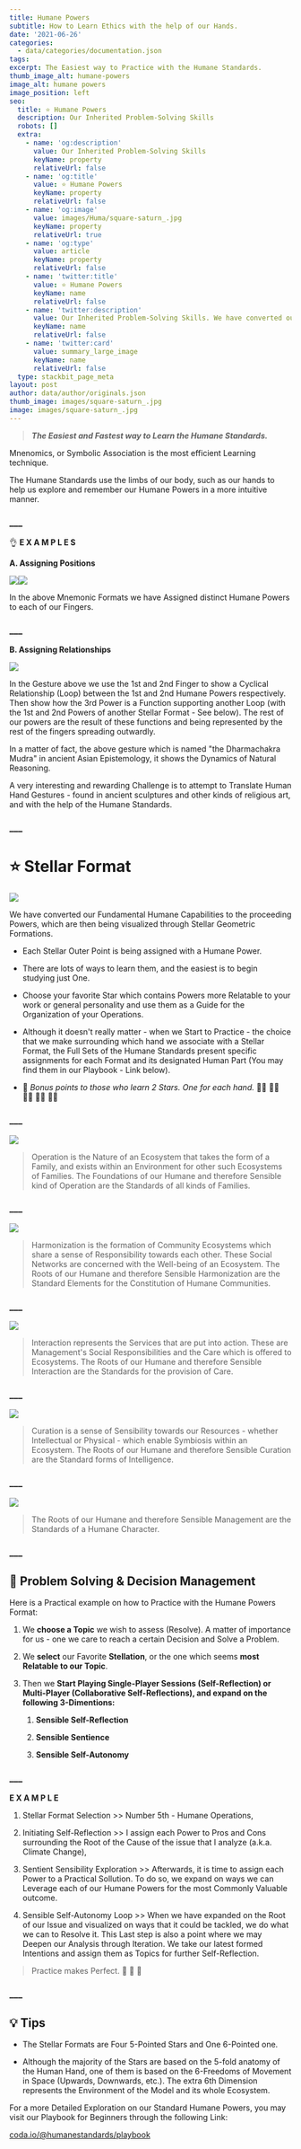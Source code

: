 ```yaml
---
title: Humane Powers
subtitle: How to Learn Ethics with the help of our Hands.
date: '2021-06-26'
categories:
  - data/categories/documentation.json
tags:
excerpt: The Easiest way to Practice with the Humane Standards.
thumb_image_alt: humane-powers
image_alt: humane powers
image_position: left
seo:
  title: ⭐ Humane Powers
  description: Our Inherited Problem-Solving Skills
  robots: []
  extra:
    - name: 'og:description'
      value: Our Inherited Problem-Solving Skills
      keyName: property
      relativeUrl: false
    - name: 'og:title'
      value: ⭐ Humane Powers
      keyName: property
      relativeUrl: false
    - name: 'og:image'
      value: images/Huma/square-saturn_.jpg
      keyName: property
      relativeUrl: true
    - name: 'og:type'
      value: article
      keyName: property
      relativeUrl: false
    - name: 'twitter:title'
      value: ⭐ Humane Powers
      keyName: name
      relativeUrl: false
    - name: 'twitter:description'
      value: Our Inherited Problem-Solving Skills. We have converted our Fundamental Capabilities to Humane Powers, which are then being visualized through Stellar Geometric Formations.
      keyName: name
      relativeUrl: false
    - name: 'twitter:card'
      value: summary_large_image
      keyName: name
      relativeUrl: false
  type: stackbit_page_meta
layout: post
author: data/author/originals.json
thumb_image: images/square-saturn_.jpg
image: images/square-saturn_.jpg
---
```

> ***The Easiest and Fastest way to Learn the Humane Standards.***

Mnenomics, or Symbolic Association is the most efficient Learning technique.

The Humane Standards use the limbs of our body, such as our hands to help us explore and remember our Humane Powers in a more intuitive manner.

### \__\_

👌 **E X A M P L E S**

**A. Assigning Positions**

![](https://humanestandards.com/images/LeftHand.png)![](https://humanestandards.com/images/RightHand.png)

In the above Mnemonic Formats we have Assigned distinct Humane Powers to each of our Fingers.

### \__\_

**B. Assigning Relationships**

![](https://humanestandards.com/images/Reasoning\_.png)

In the Gesture above we use the 1st and 2nd Finger to show a Cyclical Relationship (Loop) between the 1st and 2nd Humane Powers respectively. Then show how the 3rd Power is a Function supporting another Loop (with the 1st and 2nd Powers of another Stellar Format - See below). The rest of our powers are the result of these functions and being represented by the rest of the fingers spreading outwardly.

In a matter of fact, the above gesture which is named "the Dharmachakra Mudra" in ancient Asian Epistemology, it shows the Dynamics of Natural Reasoning.

A very interesting and rewarding Challenge is to attempt to Translate Human Hand Gestures - found in ancient sculptures and other kinds of religious art, and with the help of the Humane Standards.

### \__\_

# ⭐ Stellar Format

![](https://humanestandards.com/images/Humane%20Powers.png)

We have converted our Fundamental Humane Capabilities to the proceeding Powers, which are then being visualized through Stellar Geometric Formations.

*   Each Stellar Outer Point is being assigned with a Humane Power.

*   There are lots of ways to learn them, and the easiest is to begin studying just One.

*   Choose your favorite Star which contains Powers more Relatable to your work or general personality and use them as a Guide for the Organization of your Operations.

*   Although it doesn't really matter - when we Start to Practice - the choice that we make surrounding which hand we associate with a Stellar Format, the Full Sets of the Humane Standards present specific assignments for each Format and its designated Human Part (You may find them in our Playbook - Link below).

*   🎁 *Bonus points to those who learn 2 Stars. One for each hand.*  🙌🏿 🙌🏾 🙌🏽 🙌🏼 🙌🏻

### \__\_

![](https://humanestandards.com/images/Operations.png)

> Operation is the Nature of an Ecosystem that takes the form of a Family, and exists within an Environment for other such Ecosystems of Families.
> The Foundations of our Humane and therefore Sensible kind of Operation are the Standards of all kinds of Families.

### \__\_

![](https://humanestandards.com/images/Harmonization.png)

> Harmonization is the formation of Community Ecosystems which share a sense of Responsibility towards each other. These Social Networks are concerned with the Well-being of an Ecosystem. The Roots of our Humane and therefore Sensible Harmonization are the Standard Elements for the Constitution of Humane Communities.

### \__\_

![](https://humanestandards.com/images/Interaction.png)

> Interaction represents the Services that are put into action. These are Management's Social Responsibilities and the Care which is offered to Ecosystems. The Roots of our Humane and therefore Sensible Interaction are the Standards for the provision of Care.

### \__\_

![](https://humanestandards.com/images/Curation.png)

> Curation is a sense of Sensibility towards our Resources - whether Intellectual or Physical - which enable Symbiosis within an Ecosystem.
> The Roots of our Humane and therefore Sensible Curation are the Standard forms of Intelligence.

### \__\_

![](https://humanestandards.com/images/Management.png)

> The Roots of our Humane and therefore Sensible Management are the Standards of a Humane Character.

### \__\_

## 🤔 Problem Solving & Decision Management

Here is a Practical example on how to Practice with the Humane Powers Format:

1.  We **choose a Topic** we wish to assess (Resolve). A matter of importance for us - one we care to reach a certain Decision and Solve a Problem.

2.  We **select** our Favorite **Stellation**, or the one which seems **most Relatable to our Topic**.

3.  Then we **Start Playing Single-Player Sessions (Self-Reflection) or Multi-Player (Collaborative Self-Reflections), and expand on the following 3-Dimentions:**

    1.  **Sensible Self-Reflection**

    2.  **Sensible Sentience**

    3.  **Sensible Self-Autonomy**

### \__\_

**E X A M P L E**

1.  Stellar Format Selection >> Number 5th - Humane Operations,

2.  Initiating Self-Reflection >> I assign each Power to Pros and Cons surrounding the Root of the Cause of the issue that I analyze (a.k.a. Climate Change),

3.  Sentient Sensibility Exploration >> Afterwards, it is time to assign each Power to a Practical Sollution. To do so, we expand on ways we can Leverage each of our Humane Powers for the most Commonly Valuable outcome.

4.  Sensible Self-Autonomy Loop >> When we have expanded on the Root of our Issue and visualized on ways that it could be tackled, we do what we can to Resolve it. This Last step is also a point where we may Deepen our Analysis through Iteration. We take our latest formed Intentions and assign them as Topics for further Self-Reflection.

> Practice makes Perfect. 🤯 🤗 🥳

### \__\_

## 💡 Tips

*   The Stellar Formats are Four 5-Pointed Stars and One 6-Pointed one.

*   Although the majority of the Stars are based on the 5-fold anatomy of the Human Hand, one of them is based on the 6-Freedoms of Movement in Space (Upwards, Downwards, etc.). The extra 6th Dimension represents the Environment of the Model and its whole Ecosystem.

For a more Detailed Exploration on our Standard Humane Powers, you may visit our Playbook for Beginners through the following Link:

[coda.io/@humanestandards/playbook](https://coda.io/@humanestandards/playbook)
